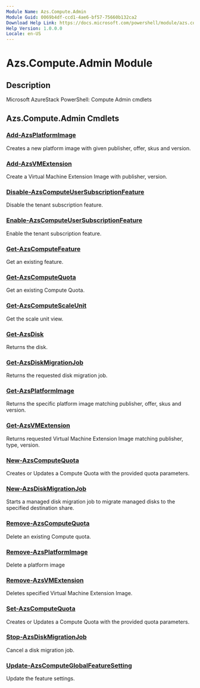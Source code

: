 ```yaml
---
Module Name: Azs.Compute.Admin
Module Guid: 0069b4df-ccd1-4ae6-bf57-75660b132ca2
Download Help Link: https://docs.microsoft.com/powershell/module/azs.compute.admin
Help Version: 1.0.0.0
Locale: en-US
---
```


# Azs.Compute.Admin Module
## Description
Microsoft AzureStack PowerShell: Compute Admin cmdlets

## Azs.Compute.Admin Cmdlets
### [Add-AzsPlatformImage](Add-AzsPlatformImage.md)
Creates a new platform image with given publisher, offer, skus and version.

### [Add-AzsVMExtension](Add-AzsVMExtension.md)
Create a Virtual Machine Extension Image with publisher, version.

### [Disable-AzsComputeUserSubscriptionFeature](Disable-AzsComputeUserSubscriptionFeature.md)
Disable the tenant subscription feature.

### [Enable-AzsComputeUserSubscriptionFeature](Enable-AzsComputeUserSubscriptionFeature.md)
Enable the tenant subscription feature.

### [Get-AzsComputeFeature](Get-AzsComputeFeature.md)
Get an existing feature.

### [Get-AzsComputeQuota](Get-AzsComputeQuota.md)
Get an existing Compute Quota.

### [Get-AzsComputeScaleUnit](Get-AzsComputeScaleUnit.md)
Get the scale unit view.

### [Get-AzsDisk](Get-AzsDisk.md)
Returns the disk.

### [Get-AzsDiskMigrationJob](Get-AzsDiskMigrationJob.md)
Returns the requested disk migration job.

### [Get-AzsPlatformImage](Get-AzsPlatformImage.md)
Returns the specific platform image matching publisher, offer, skus and version.

### [Get-AzsVMExtension](Get-AzsVMExtension.md)
Returns requested Virtual Machine Extension Image matching publisher, type, version.

### [New-AzsComputeQuota](New-AzsComputeQuota.md)
Creates or Updates a Compute Quota with the provided quota parameters.

### [New-AzsDiskMigrationJob](New-AzsDiskMigrationJob.md)
Starts a managed disk migration job to migrate managed disks to the specified destination share.

### [Remove-AzsComputeQuota](Remove-AzsComputeQuota.md)
Delete an existing Compute quota.

### [Remove-AzsPlatformImage](Remove-AzsPlatformImage.md)
Delete a platform image

### [Remove-AzsVMExtension](Remove-AzsVMExtension.md)
Deletes specified Virtual Machine Extension Image.

### [Set-AzsComputeQuota](Set-AzsComputeQuota.md)
Creates or Updates a Compute Quota with the provided quota parameters.

### [Stop-AzsDiskMigrationJob](Stop-AzsDiskMigrationJob.md)
Cancel a disk migration job.

### [Update-AzsComputeGlobalFeatureSetting](Update-AzsComputeGlobalFeatureSetting.md)
Update the feature settings.

